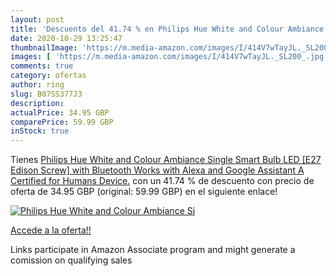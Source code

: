 ```yaml
---
layout: post
title: 'Descuento del 41.74 % en Philips Hue White and Colour Ambiance Si'
date: 2020-10-29 13:25:47
thumbnailImage: 'https://m.media-amazon.com/images/I/414V7wTayJL._SL200_.jpg'
images: [ 'https://m.media-amazon.com/images/I/414V7wTayJL._SL200_.jpg' ]
comments: true
category: ofertas
author: ring
slug: B07SS377J3
description:
actualPrice: 34.95 GBP
comparePrice: 59.99 GBP
inStock: true
---
```


Tienes [Philips Hue White and Colour Ambiance Single Smart Bulb LED [E27 Edison Screw] with Bluetooth  Works with Alexa and Google Assistant  A Certified for Humans Device.](https://www.amazon.co.uk/dp/B07SS377J3/?tag=tolees0a-21) con un 41.74 % de descuento con precio de oferta de 34.95 GBP (original: 59.99 GBP) en el siguiente enlace!

[![Philips Hue White and Colour Ambiance Si](https://m.media-amazon.com/images/I/414V7wTayJL._SL200_.jpg)](https://www.amazon.co.uk/dp/B07SS377J3/?tag=tolees0a-21)

[Accede a la oferta!!](https://www.amazon.co.uk/dp/B07SS377J3/?tag=tolees0a-21)

Links participate in Amazon Associate program and might generate a comission on qualifying sales



